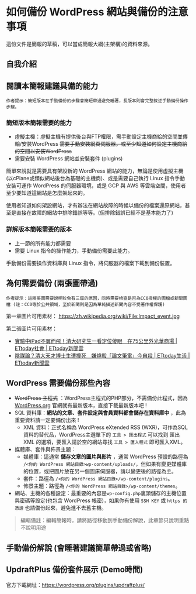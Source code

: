 # 如何備份 WordPress 網站與備份的注意事項

這份文件是簡報的草稿，可以當成簡報大綱(主架構)的資料來源。

## 自我介紹

## 閱讀本簡報建議具備的能力

    作者提示：簡短版本在手動備份的步驟會簡短帶過避免睡著，長版本則會完整敘述手動備份操作步驟。

### 簡短版本簡報需要的能力 
* 虛擬主機：虛擬主機有提供後台與FTP權限，需手動設定主機商給的空間並傳輸/安裝WordPress
~~需要手動安裝網頁伺服器，或至少知道如何設定主機商給的空間以安裝WordPress~~
* 需要安裝 WordPress 網站並安裝套件 (plugins)

簡單來說就是需要具有架設新的 WordPress 網站的能力，無論是使用虛擬主機(以cPlane或類似網站後台為基礎的主機商)、或是需要自己執行 Linux 指令手動安裝可運作 WordPress 的伺服器環境，或是 GCP 與 AWS 等雲端空間，使用者至少要知道這網站是怎麼架起來的。

使用者知道如何架設網站，才有辦法在網站故障的時候以備份的檔案還原網站，甚至是直接在故障的網站中排除錯誤等等。(但排除錯誤已經不是基本能力了)

### 詳解版本簡報需要的版本
* 上一節的所有能力都需要
* 需要 Linux 指令的操作能力，手動備份需要此能力。

手動備份需要操作資料庫與 Linux 指令，將伺服器的檔案下載到備份裝置。

## 為何需要備份 (兩張圖帶過)

    作者提示：這兩張圖需要說明狡兔有三窟的原因，同時需要檢查是否為CC0授權的圖檔或新聞圖檔 (註：CC0等於公共領域，至於新聞則是因為單純描述新聞內容不受著作權保護)

第一章圖片可用素材：
https://zh.wikipedia.org/wiki/File:Impact_event.jpg

第二張圖片可用素材：  
* [實驗中iPad不翼而飛！清大研究生一看定位傻眼　在75公里外光華商場 | ETtoday社會 | ETtoday新聞雲](https://www.ettoday.net/news/20191222/1607799.htm)
* [陰謀論？清大天才博士生遭撞死　嫌燒毀「論文筆電」今自殺 | ETtoday生活 | ETtoday新聞雲](https://www.ettoday.net/news/20161015/793872.htm)

## WordPress 需要備份那些內容
* ~~WordPress 主程式~~ ：WordPress主程式的PHP部分，不需備份此程式，因為 [WordPress.org](https://tw.wordpress.org/download/) 官網就有最新版本，直接下載最新版本吧 ! 
* SQL 資料庫：**網站的文章、套件設定與會員資料都會儲存在資料庫中** ，此為重要資料請一定要備份出來 ! 
    * XML 資料：正式名稱為 WordPress eXtended RSS (WXR)，可作為SQL資料的替代品，WordPress主選單下的 `工具 > 匯出程式` 可以找到 匯出XML 的選項，要匯入請於空的網站尋找 `工具 > 匯入程式` 即可匯入XML。
* 媒體庫、套件與佈景主題：
    * 媒體庫：這通常 **儲存文章的圖片與影片** ，通常 WordPress 預設的路徑為 `/<你的 WordPress 網站目錄>wp-content/uploads/`，但如果有變更媒體庫的位置，或把圖片放在另一個圖床伺服器，請以變更後的路徑為主。
    * 套件：路徑為 `/<你的 WordPress 網站目錄>/wp-content/plugins`。
    * 佈景主題：路徑為 `/<你的 WordPress 網站目錄>/wp-content/themes`。
* 網站、主機的各種設定：最重要的內容是`wp-config.php`裏頭儲存的主機位置與密碼等設定(也包含 WordPress 帳密)，如果你有使用 `SSH KEY` 或 `https 的憑證` 也請備份起來，避免進不去舊主機。

> 編輯備註：編輯簡報時，請將路徑移動到手動備份解說，此章節只說明重點不說明用途

## 手動備份解說 (會睡著建議簡單帶過或省略)

## UpdraftPlus 備份套件展示 (Demo時間)
官方下載網址：https://wordpress.org/plugins/updraftplus/
